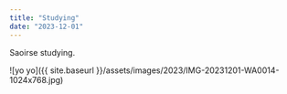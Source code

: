```yaml
---
title: "Studying"
date: "2023-12-01"
---
```


Saoirse studying.

![yo yo]({{ site.baseurl }}/assets/images/2023/IMG-20231201-WA0014-1024x768.jpg)
